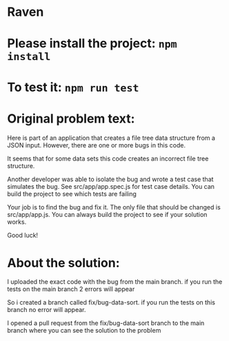 # Raven

# Please install the project: `npm install`

# To test it: `npm run test`

# Original problem text:
  Here is part of an application that creates a file tree data structure from a JSON input. However, there are one or more bugs in this code.

  It seems that for some data sets this code creates an incorrect file tree structure.

  Another developer was able to isolate the bug and wrote a test case that simulates the bug. See src/app/app.spec.js for test case details. You can build the project to see which tests are failing

  Your job is to find the bug and fix it. The only file that should be changed is src/app/app.js. You can always build the project to see if your solution works.

  Good luck!

# About the solution:
  I uploaded the exact code with the bug from the main branch.
  if you run the tests on the main branch 2 errors will appear

  So i created a branch called fix/bug-data-sort.
  if you run the tests on this branch no error will appear.

  I opened a pull request from the fix/bug-data-sort branch to the main branch where you can see the solution to the problem
